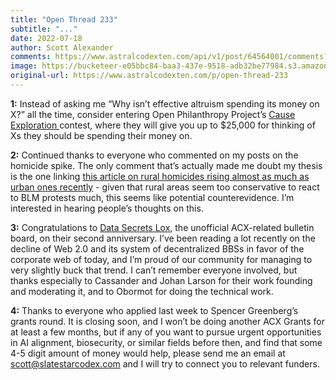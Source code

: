 ```yaml
---
title: "Open Thread 233"
subtitle: "..."
date: 2022-07-18
author: Scott Alexander
comments: https://www.astralcodexten.com/api/v1/post/64564001/comments?&all_comments=true
image: https://bucketeer-e05bbc84-baa3-437e-9518-adb32be77984.s3.amazonaws.com/public/images/f312180d-1e78-4424-b85b-e86e143cd3ba_1022x926.png
original-url: https://www.astralcodexten.com/p/open-thread-233
---
```

**1:** Instead of asking me “Why isn’t effective altruism spending its money on X?” all the time, consider entering Open Philanthropy Project’s [Cause Exploration ](https://www.causeexplorationprizes.com/)contest, where they will give you up to $25,000 for thinking of Xs they should be spending their money on.

**2:** Continued thanks to everyone who commented on my posts on the homicide spike. The only comment that’s actually made me doubt my thesis is the one linking [this article on rural homicides rising almost as much as urban ones recently](https://www.wsj.com/articles/violent-crime-rural-america-homicides-pandemic-increase-11654864251) \- given that rural areas seem too conservative to react to BLM protests much, this seems like potential counterevidence. I’m interested in hearing people’s thoughts on this.

**3:** Congratulations to [Data Secrets Lox](https://www.datasecretslox.com/), the unofficial ACX-related bulletin board, on their second anniversary. I’ve been reading a lot recently on the decline of Web 2.0 and its system of decentralized BBSs in favor of the corporate web of today, and I’m proud of our community for managing to very slightly buck that trend. I can’t remember everyone involved, but thanks especially to Cassander and Johan Larson for their work founding and moderating it, and to Obormot for doing the technical work.

**4:** Thanks to everyone who applied last week to Spencer Greenberg’s grants round. It is closing soon, and I won’t be doing another ACX Grants for at least a few months, but if any of you want to pursue urgent opportunities in AI alignment, biosecurity, or similar fields before then, and find that some 4-5 digit amount of money would help, please send me an email at scott@slatestarcodex.com and I will try to connect you to relevant funders.
